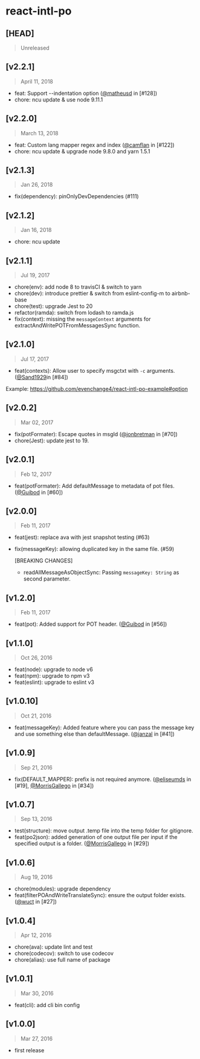 # react-intl-po

## [HEAD]

> Unreleased

## [v2.2.1]

> April 11, 2018

* feat: Support --indentation option ([@matheusd](https://github.com/matheusd) in [#128])
* chore: ncu update & use node 9.11.1

## [v2.2.0]

> March 13, 2018

* feat: Custom lang mapper regex and index ([@camflan](https://github.com/camflan) in [#122])
* chore: ncu update & upgrade node 9.8.0 and yarn 1.5.1

## [v2.1.3]

> Jan 26, 2018

* fix(dependency): pinOnlyDevDependencies (#111)

## [v2.1.2]

> Jan 16, 2018

* chore: ncu update

## [v2.1.1]

> Jul 19, 2017

* chore(env): add node 8 to travisCI & switch to yarn
* chore(dev): introduce prettier & switch from eslint-config-m to airbnb-base
* chore(test): upgrade Jest to 20
* refactor(ramda): switch from lodash to ramda.js
* fix(context): missing the `messageContext` arguments for extractAndWritePOTFromMessagesSync function.

## [v2.1.0]

> Jul 17, 2017

* feat(contexts): Allow user to specify msgctxt with `-c` arguments. ([@Sand1929](https://github.com/Sand1929)in [#84])

Example: https://github.com/evenchange4/react-intl-po-example#option

## [v2.0.2]

> Mar 02, 2017

* fix(potFormater): Escape quotes in msgId ([@jonbretman](https://github.com/jonbretman) in [#70])
* chore(Jest): update jest to 19.

## [v2.0.1]

> Feb 12, 2017

* feat(potFormater): Add defaultMessage to metadata of pot files. ([@Guibod](https://github.com/Guibod) in [#60])

## [v2.0.0]

> Feb 11, 2017

* feat(jest): replace ava with jest snapshot testing (#63)
* fix(messageKey): allowing duplicated key in the same file. (#59)

  [BREAKING CHANGES]

  * readAllMessageAsObjectSync: Passing `messageKey: String` as second parameter.

## [v1.2.0]

> Feb 11, 2017

* feat(pot): Added support for POT header. ([@Guibod](https://github.com/Guibod) in [#56])

## [v1.1.0]

> Oct 26, 2016

* feat(node): upgrade to node v6
* feat(npm): upgrade to npm v3
* feat(eslint): upgrade to eslint v3

## [v1.0.10]

> Oct 21, 2016

* feat(messageKey): Added feature where you can pass the message key and use something else than defaultMessage. ([@janzal](https://github.com/janzal) in [#41])

## [v1.0.9]

> Sep 21, 2016

* fix(DEFAULT_MAPPER): prefix is not required anymore. ([@eliseumds](https://github.com/eliseumds) in [#19], [@MorrisGallego](https://github.com/MorrisGallego) in [#34])

## [v1.0.7]

> Sep 13, 2016

* test(structure): move output .temp file into the temp folder for gitignore.
* feat(po2json): added generation of one output file per input if the specified output is a folder. ([@MorrisGallego](https://github.com/MorrisGallego) in [#29])

## [v1.0.6]

> Aug 19, 2016

* chore(modules): upgrade dependency
* feat(filterPOAndWriteTranslateSync): ensure the output folder exists. ([@wuct](https://github.com/wuct) in [#27])

## [v1.0.4]

> Apr 12, 2016

* chore(ava): update lint and test
* chore(codecov): switch to use codecov
* chore(alias): use full name of package

## [v1.0.1]

> Mar 30, 2016

* feat(cli): add cli bin config

## [v1.0.0]

> Mar 27, 2016

* first release
